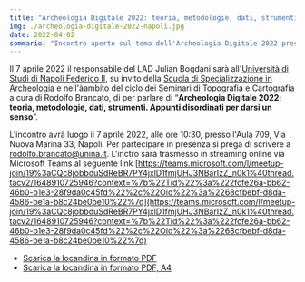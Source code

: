 ```yaml
---
title: "Archeologia Digitale 2022: teoria, metodologie, dati, strumenti. Appunti disordinati per darsi un senso"
img: ./archeologia-digitale-2022-napoli.jpg
date: 2022-04-02
sommario: "Incontro aperto sul tema dell'Archeologia Digitale 2022 presso la Scuola di Specializzazione in Archeologia dell'Università di Studi di Napoli Federico II"
---
```



Il 7 aprile 2022 il responsabile del LAD Julian Bogdani sarà all'[Università di Studi di Napoli Federico II](https://www.unina.it), su invito della [Scuola di Specializzazione in Archeologia](http://www.ssba.unina.it/) e nell'àambito del ciclo dei Seminari di Topografia e Cartografia a cura di Rodolfo Brancato, di per parlare di “**Archeologia Digitale 2022: teoria, metodologie, dati, strumenti. Appunti disordinati per darsi un senso**”.

L'incontro avrà luogo il 7 aprile 2022, alle ore 10:30, presso l'Aula 709, Via Nuova Marina 33, Napoli.
Per partecipare in presenza si prega di scrivere a [rodolfo.brancato@unina.it](mailto:rodolfo.brancato@unina.it). L'inctro sarà trasmesso in streaming online via Microsoft Teams al seguente link [https://teams.microsoft.com/l/meetup-join/19%3aCQc8jobbduSdReBR7PY4jxlD1fmjUHJ3NBarIzZ_n0k1%40thread.tacv2/1648910725946?context=%7b%22Tid%22%3a%222fcfe26a-bb62-46b0-b1e3-28f9da0c45fd%22%2c%22Oid%22%3a%2268cfbebf-d8da-4586-be1a-b8c24be0be10%22%7d](https://teams.microsoft.com/l/meetup-join/19%3aCQc8jobbduSdReBR7PY4jxlD1fmjUHJ3NBarIzZ_n0k1%40thread.tacv2/1648910725946?context=%7b%22Tid%22%3a%222fcfe26a-bb62-46b0-b1e3-28f9da0c45fd%22%2c%22Oid%22%3a%2268cfbebf-d8da-4586-be1a-b8c24be0be10%22%7d)

- [Scarica la locandina in formato PDF](./bogdani-seminari-di-topografia-e-cartografia-2021-2022-a4.pdf)
- [Scarica la locandina in formato PDF, A4](./bogdani-seminari-di-topografia-e-cartografia-2021-2022.pdf)
